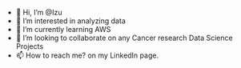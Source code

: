 - 👋 Hi, I’m @Izu
- 👀 I’m interested in analyzing data
- 🌱 I’m currently learning AWS
- 💞️ I’m looking to collaborate on any Cancer research Data Science Projects
- 📫 How to reach me? on my LinkedIn page.

<!---
IzuchukwuE/IzuchukwuE is a ✨ special ✨ repository because its `README.md` (this file) appears on your GitHub profile.
You can click the Preview link to take a look at your changes.
--->
